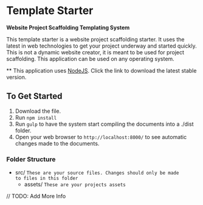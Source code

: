 # Template Starter

<b>Website Project Scaffolding Templating System</b>

This template starter is a website project scaffolding starter. It uses the latest in web technologies to get your project underway and started quickly. This is not a dynamic website creator, it is meant to be used for project scaffolding. This application can be used on any operating system.

** This application uses [NodeJS](http://nodejs.org). Click the link to download the latest stable version. 

## To Get Started
1. Download the file.
2. Run <code>npm install</code>
3. Run <code>gulp</code> to have the system start compiling the documents into a ./dist folder.
4.  Open your web browser to <code>http://localhost:8000/</code> to see automatic changes made to the documents.

### Folder Structure
- src/ <code>These are your source files. Changes should only be made to files in this folder</code>
    - assets/ <code>These are your projects assets</code>

// TODO: Add More Info


